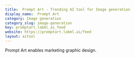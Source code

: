 ```yaml
---
title:  Prompt Art - Trending AI tool for Image generation
display_name:  Prompt Art
category: Image generation
category_slug: image-generation
key: promptart_labml_ai_feed
website: https://promptart.labml.ai/feed
layout: aitool
---
```


Prompt Art enables marketing graphic design.
